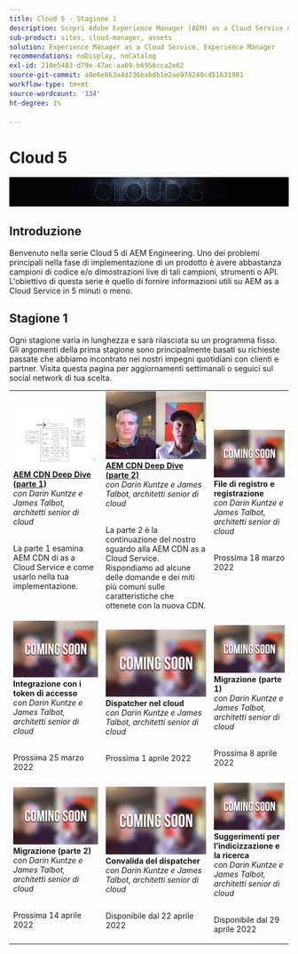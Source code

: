 ```yaml
---
title: Cloud 5 - Stagione 1
description: Scopri Adobe Experience Manager (AEM) as a Cloud Service dai tecnici esperti di Adobe che lo costruiscono e i servizi esperti che lo forniscono.
sub-product: sites, cloud-manager, assets
solution: Experience Manager as a Cloud Service, Experience Manager
recommendations: noDisplay, noCatalog
exl-id: 210e5483-d79e-47ac-aa09-b6956cca2e62
source-git-commit: a8e6e863a4d236babdb1e2ae978240cd51631981
workflow-type: tm+mt
source-wordcount: '334'
ht-degree: 1%

---
```


# Cloud 5

![Serie di esperti AEM](./imgs/masthead.png)

## Introduzione

Benvenuto nella serie Cloud 5 di AEM Engineering. Uno dei problemi principali nella fase di implementazione di un prodotto è avere abbastanza campioni di codice e/o dimostrazioni live di tali campioni, strumenti o API. L&#39;obiettivo di questa serie è quello di fornire informazioni utili su AEM as a Cloud Service in 5 minuti o meno.

## Stagione 1

Ogni stagione varia in lunghezza e sarà rilasciata su un programma fisso. Gli argomenti della prima stagione sono principalmente basati su richieste passate che abbiamo incontrato nei nostri impegni quotidiani con clienti e partner. Visita questa pagina per aggiornamenti settimanali o seguici sul social network di tua scelta.

<table>
  <tr>
   <td>
      <a href="./cloud5-aem-cdn-part1.md">
      <img alt="AEM CDN parte 1" src="./imgs/001-thumb.png"/>
      </a>
      <div>
         <a href="./cloud5-aem-cdn-part1.md"><strong>AEM CDN Deep Dive (parte 1)</strong></a>         
         <br/><em>con Darin Kuntze e James Talbot, architetti senior di cloud</em>
      </div>
      <p>
        <br/>
         La parte 1 esamina AEM CDN di as a Cloud Service e come usarlo nella tua implementazione.
      </p>
     </td>   
     <td>
      <a href="./cloud5-aem-cdn-part2.md">
         <img alt="AEM CDN parte 2" src="./imgs/002-thumb.png"/>
      </a>
      <div>
         <a href="./cloud5-aem-cdn-part2.md"><strong>AEM CDN Deep Dive (parte 2)</strong></a>
         <br/><em>con Darin Kuntze e James Talbot, architetti senior di cloud</em>
      </div>
      <p>
        <br/>
         La parte 2 è la continuazione del nostro sguardo alla AEM CDN as a Cloud Service. Rispondiamo ad alcune delle domande e dei miti più comuni sulle caratteristiche che ottenete con la nuova CDN.
      </p>
   </td>
     <td>
      <img alt="File di registro e registrazione" src="./imgs/coming-soon.png"/>
      <div>
         <strong>File di registro e registrazione</strong>
         <br/><em>con Darin Kuntze e James Talbot, architetti senior di cloud</em>
      </div>
      <p>
        <br/>
         Prossima 18 marzo 2022
      </p>
   </td> 
  </tr>
  <tr>
   <td>
      <img alt="Token di accesso" src="./imgs/coming-soon.png"/>
      <div>
        <strong>Integrazione con i token di accesso</strong>        
         <br/><em>con Darin Kuntze e James Talbot, architetti senior di cloud</em>
      </div>
      <p>
        <br/>
         Prossima 25 marzo 2022
      </p>
     </td>   
     <td>
      <img alt="Dispatcher nel cloud" src="./imgs/coming-soon.png"/>
      <div>
         <strong>Dispatcher nel cloud</strong>
         <br/><em>con Darin Kuntze e James Talbot, architetti senior di cloud</em>
      </div>
      <p>
        <br/>
         Prossima 1 aprile 2022
      </p>
   </td>
     <td>
      <img alt="Migrazione (parte 1)" src="./imgs/coming-soon.png"/>
      <div>
         <strong>Migrazione (parte 1)</strong>
         <br/><em>con Darin Kuntze e James Talbot, architetti senior di cloud</em>
      </div>
      <p>
        <br/>
         Prossima 8 aprile 2022
      </p>
   </td> 
  </tr>
<tr>
   <td>
      <img alt="Migrazione (parte 2)" src="./imgs/coming-soon.png"/>
      <div>
        <strong>Migrazione (parte 2)</strong>        
         <br/><em>con Darin Kuntze e James Talbot, architetti senior di cloud</em>
      </div>
      <p>
        <br/>
         Prossima 14 aprile 2022
      </p>
     </td>   
     <td>
      <img alt="Convalida del dispatcher" src="./imgs/coming-soon.png"/>
      <div>
         <strong>Convalida del dispatcher</strong>
         <br/><em>con Darin Kuntze e James Talbot, architetti senior di cloud</em>
      </div>
      <p>
        <br/>
         Disponibile dal 22 aprile 2022
      </p>
   </td>
     <td>
      <img alt="Suggerimenti per l’indicizzazione e la ricerca" src="./imgs/coming-soon.png"/>
      <div>
         <strong>Suggerimenti per l’indicizzazione e la ricerca</strong>
         <br/><em>con Darin Kuntze e James Talbot, architetti senior di cloud</em>
      </div>
      <p>
        <br/>
         Disponibile dal 29 aprile 2022
      </p>
   </td> 
  </tr>
</table>
